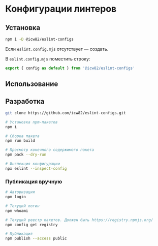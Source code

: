 # Конфигурации линтеров

## Установка

```sh
npm i -D @icw82/eslint-configs
```

Если `eslint.config.mjs` отсутствует — создать.

В `eslint.config.mjs` поместить строку:

```js
export { config as default } from '@icw82/eslint-configs'
```

## Использование

## Разработка

```sh
git clone https://github.com/icw82/eslint-configs.git

# Установка npm-пакетов
npm i

# Сборка пакета
npm run build

# Просмотр конечного содержимого пакета
npm pack --dry-run

# Инспекция конфигурации
npx eslint --inspect-config
```

### Публикация вручную

```sh
# Авторизация
npm login

# Текущий логин
npm whoami

# Текущий реестр пакетов. Должен быть https://registry.npmjs.org/
npm config get registry

# Публикация
npm publish --access public
```
